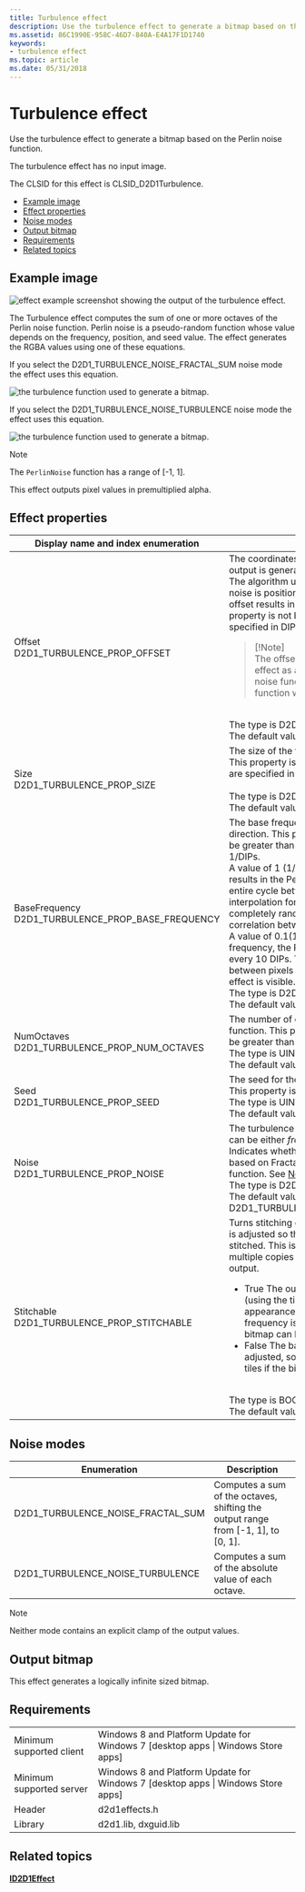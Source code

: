 ```yaml
---
title: Turbulence effect
description: Use the turbulence effect to generate a bitmap based on the Perlin noise function.
ms.assetid: 86C1990E-958C-46D7-840A-E4A17F1D1740
keywords:
- turbulence effect
ms.topic: article
ms.date: 05/31/2018
---
```


# Turbulence effect

Use the turbulence effect to generate a bitmap based on the Perlin noise function.

The turbulence effect has no input image.

The CLSID for this effect is CLSID\_D2D1Turbulence.

-   [Example image](#example-image)
-   [Effect properties](#effect-properties)
-   [Noise modes](#noise-modes)
-   [Output bitmap](#output-bitmap)
-   [Requirements](#requirements)
-   [Related topics](#related-topics)

## Example image

![effect example screenshot showing the output of the turbulence effect.](images/32-turbulence.png)

The Turbulence effect computes the sum of one or more octaves of the Perlin noise function. Perlin noise is a pseudo-random function whose value depends on the frequency, position, and seed value. The effect generates the RGBA values using one of these equations.

If you select the D2D1\_TURBULENCE\_NOISE\_FRACTAL\_SUM noise mode the effect uses this equation.

![the turbulence function used to generate a bitmap.](images/turbulence-equation1.png)

If you select the D2D1\_TURBULENCE\_NOISE\_TURBULENCE noise mode the effect uses this equation.

![the turbulence function used to generate a bitmap.](images/turbulence-equation2.png)

> [!Note]  
> The `PerlinNoise` function has a range of \[-1, 1\].

 

This effect outputs pixel values in premultiplied alpha.

## Effect properties



<table>
<colgroup>
<col style="width: 50%" />
<col style="width: 50%" />
</colgroup>
<thead>
<tr class="header">
<th>Display name and index enumeration</th>
<th>Description</th>
</tr>
</thead>
<tbody>
<tr class="odd">
<td>Offset<br/> D2D1_TURBULENCE_PROP_OFFSET<br/></td>
<td>The coordinates where the turbulence output is generated.<br/> The algorithm used to generate the Perlin noise is position dependent, so a different offset results in a different output. This property is not bounded and the units are specified in DIPs <br/>
<blockquote>
[!Note]<br />
The offset does not have the same effect as a translation because the noise function output is infinite and the function will wrap around the tile.
</blockquote>
<br/> The type is D2D1_VECTOR_2F.<br/> The default value is {0.0f, 0.0f}.<br/></td>
</tr>
<tr class="even">
<td>Size<br/> D2D1_TURBULENCE_PROP_SIZE<br/></td>
<td>The size of the turbulence output.<br/> This property is not bounded and the units are specified in DIPs <br/>
<br/> The type is D2D1_VECTOR_2F.<br/> The default value is {0.0f, 0.0f}.<br/></td>
</tr>
<tr class="odd">
<td>BaseFrequency<br/> D2D1_TURBULENCE_PROP_BASE_FREQUENCY<br/></td>
<td>The base frequencies in the X and Y direction. This property is a float and must be greater than 0. The units are specified in 1/DIPs. <br/> A value of 1 (1/DIPs) for the base frequency results in the Perlin noise completing an entire cycle between two pixels. The ease interpolation for these pixels results in completely random pixels, since there is no correlation between the pixels.<br/> A value of 0.1(1/DIPs) for the base frequency, the Perlin noise function repeats every 10 DIPs. This results in correlation between pixels and the typical turbulence effect is visible.<br/> The type is D2D1_VECTOR_2F.<br/> The default value is {0.01f, 0.01f}.<br/></td>
</tr>
<tr class="even">
<td>NumOctaves<br/> D2D1_TURBULENCE_PROP_NUM_OCTAVES<br/></td>
<td>The number of octaves for the noise function. This property is a UINT32 and must be greater than 0.<br/> The type is UINT32.<br/> The default value is 1.<br/></td>
</tr>
<tr class="odd">
<td>Seed<br/> D2D1_TURBULENCE_PROP_SEED<br/></td>
<td>The seed for the pseudo random generator. This property is unbounded.<br/> The type is UINT32.<br/> The default value is 0.<br/></td>
</tr>
<tr class="even">
<td>Noise<br/> D2D1_TURBULENCE_PROP_NOISE<br/></td>
<td>The turbulence noise mode. This property can be either <em>fractal sum</em> or <em>turbulence</em>. Indicates whether to generate a bitmap based on Fractal Noise or the Turbulence function. See <a href="#noise-modes">Noise modes</a> for more info. <br/> The type is D2D1_TURBULENCE_NOISE.<br/> The default value is D2D1_TURBULENCE_NOISE_FRACTAL_SUM.<br/></td>
</tr>
<tr class="odd">
<td>Stitchable<br/> D2D1_TURBULENCE_PROP_STITCHABLE<br/></td>
<td>Turns stitching on or off. The base frequency is adjusted so that output bitmap can be stitched. This is useful if you want to tile multiple copies of the turbulence effect output.
<ul>
<li>True   The output bitmap can be tiled (using the tile effect) without the appearance of seams. The base frequency is adjusted so that output bitmap can be stitched.</li>
<li>False   The base frequency is not adjusted, so seams may appear between tiles if the bitmap is tiled.</li>
</ul>
<br/> The type is BOOL.<br/> The default value is FALSE.<br/></td>
</tr>
</tbody>
</table>



 

## Noise modes



| Enumeration                           | Description                                                                           |
|---------------------------------------|---------------------------------------------------------------------------------------|
| D2D1\_TURBULENCE\_NOISE\_FRACTAL\_SUM | Computes a sum of the octaves, shifting the output range from \[-1, 1\], to \[0, 1\]. |
| D2D1\_TURBULENCE\_NOISE\_TURBULENCE   | Computes a sum of the absolute value of each octave.                                  |



 

> [!Note]  
> Neither mode contains an explicit clamp of the output values.

 

## Output bitmap

This effect generates a logically infinite sized bitmap.

## Requirements



|                          |                                                                                    |
|--------------------------|------------------------------------------------------------------------------------|
| Minimum supported client | Windows 8 and Platform Update for Windows 7 \[desktop apps \| Windows Store apps\] |
| Minimum supported server | Windows 8 and Platform Update for Windows 7 \[desktop apps \| Windows Store apps\] |
| Header                   | d2d1effects.h                                                                      |
| Library                  | d2d1.lib, dxguid.lib                                                               |



 

## Related topics

<dl> <dt>

[**ID2D1Effect**](/windows/win32/api/d2d1_1/nn-d2d1_1-id2d1effect)
</dt> </dl>

 

